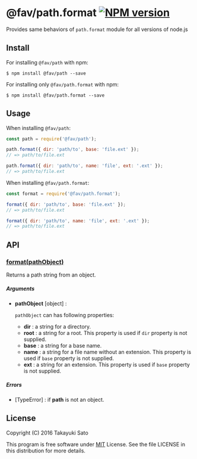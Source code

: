 @fav/path.format [![NPM version][npm-image]][npm-url]
==================

Provides same behaviors of `path.format` module for all versions of node.js

Install
-------

For installing `@fav/path` with npm: 

```
$ npm install @fav/path --save
```

For installing only `@fav/path.format` with npm:

```
$ npm install @fav/path.format --save
```

Usage
-----

When installing `@fav/path`:

```js
const path = require('@fav/path');

path.format({ dir: 'path/to', base: 'file.ext' });
// => path/to/file.ext

path.format({ dir: 'path/to', name: 'file', ext: '.ext' });
// => path/to/file.ext
```

When installing `@fav/path.format`:

```js
const format = require('@fav/path.format');

format({ dir: 'path/to', base: 'file.ext' });
// => path/to/file.ext

format({ dir: 'path/to', name: 'file', ext: '.ext' });
// => path/to/file.ext
```

API
---

### <u>format(pathObject)</u>

Returns a path string from an object.

##### Arguments

* **pathObject** [object] :

    `pathObject` can has following properties:

    * **dir** : a string for a directory.
    * **root** : a string for a root.
      This property is used if `dir` property is not supplied.
    * **base** : a string for a base name.
    * **name** : a string for a file name without an extension.
      This property is used if `base` property is not supplied.
    * **ext** : a string for an extension.
      This property is used if `base` property is not supplied.

##### Errors

* [TypeError] : if **path** is not an object.

License
-------

Copyright (C) 2016 Takayuki Sato

This program is free software under [MIT][mit-url] License.
See the file LICENSE in this distribution for more details.

[npm-image]: http://img.shields.io/badge/npm-v0.9.0-blue.svg
[npm-url]: https://www.npmjs.org/package/@fav/path/
[mit-url]: https://opensource.org/licenses/MIT

